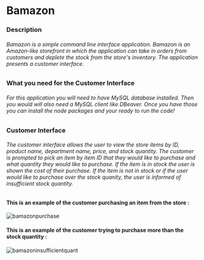 # Bamazon

### Description
###### Bamazon is a simple command line interface application.  Bamazon is an Amazon-like storefront in which the application can take in orders from customers and deplete the stock from the store's inventory. The application presents a customer interface.

### What you need for the Customer Interface
###### For this application you will need to have MySQL database installed. Then you would will also need a MySQL client like DBeaver. Once you have those you can install the node packages and your ready to run the code!

### Customer Interface
###### The customer interface allows the user to view the store items by ID, product name, department name, price, and stock quantity. The customer is prompted to pick an item by item ID that they would like to purchase and what quantity they would like to purchase. If the item is in stock the user is shown the cost of their purchase. If the item is not in stock or if the user would like to purchase over the stock quanity, the user is informed of insufficient stock quantity.


#### This is an example of the customer purchasing an item from the store :
![bamazonpurchase](https://user-images.githubusercontent.com/47366649/55293906-941d7080-53c9-11e9-9f7b-641eae63d15b.gif)



#### This is an example of the customer trying to purchase more than the stock quantity :
![bamazoninsufficientquant](https://user-images.githubusercontent.com/47366649/55352879-eb861400-548f-11e9-9d54-83bf66ee07ce.gif)


